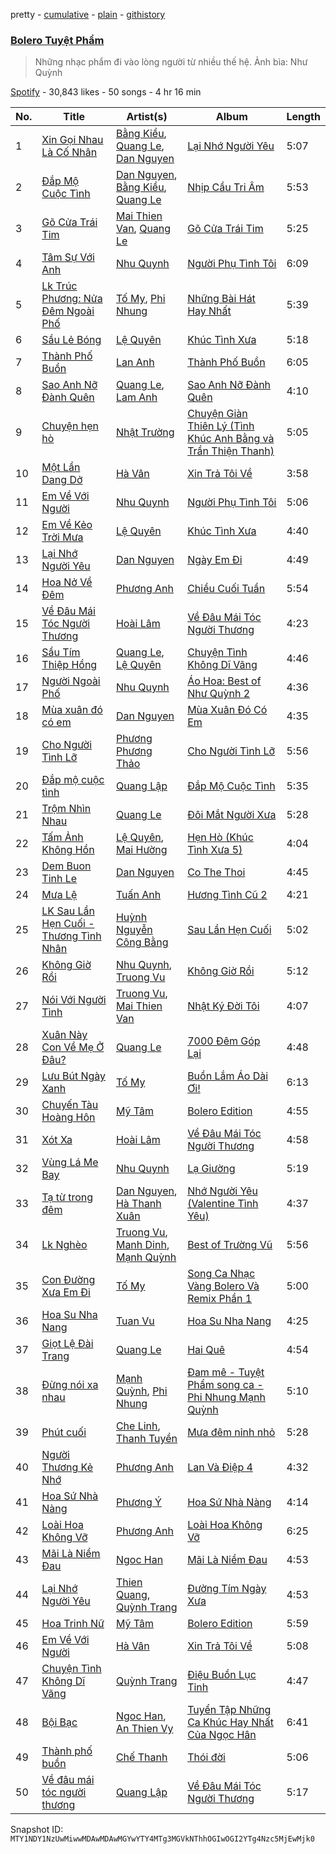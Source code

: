 pretty - [cumulative](/playlists/cumulative/37i9dQZF1DWWdlSG3xntgM.md) - [plain](/playlists/plain/37i9dQZF1DWWdlSG3xntgM) - [githistory](https://github.githistory.xyz/mackorone/spotify-playlist-archive/blob/main/playlists/plain/37i9dQZF1DWWdlSG3xntgM)

### [Bolero Tuyệt Phẩm](https://open.spotify.com/playlist/37i9dQZF1DWWdlSG3xntgM)

> Những nhạc phẩm đi vào lòng người từ nhiều thế hệ\. Ảnh bìa: Như Quỳnh

[Spotify](https://open.spotify.com/user/spotify) - 30,843 likes - 50 songs - 4 hr 16 min

| No. | Title | Artist(s) | Album | Length |
|---|---|---|---|---|
| 1 | [Xin Gọi Nhau Là Cố Nhân](https://open.spotify.com/track/7wcquJ59FWYUYX0xa8ujHJ) | [Bằng Kiều](https://open.spotify.com/artist/0KWdVd7ZYhtlm0CLHIFBya), [Quang Le](https://open.spotify.com/artist/2PQLOJKDN5j1q0q3xltIk8), [Dan Nguyen](https://open.spotify.com/artist/3AYPFIPDQ5aUUZzQ9OsqEn) | [Lại Nhớ Người Yêu](https://open.spotify.com/album/2UaWWKsvIQ1lqZTZSmNqs6) | 5:07 |
| 2 | [Đắp Mộ Cuộc Tình](https://open.spotify.com/track/1hGexH7KKW1QsN3UJK5U7H) | [Dan Nguyen](https://open.spotify.com/artist/3AYPFIPDQ5aUUZzQ9OsqEn), [Bằng Kiều](https://open.spotify.com/artist/0KWdVd7ZYhtlm0CLHIFBya), [Quang Le](https://open.spotify.com/artist/2PQLOJKDN5j1q0q3xltIk8) | [Nhịp Cầu Tri Âm](https://open.spotify.com/album/3CpUiRoMBxPSTlaklbTPXk) | 5:53 |
| 3 | [Gõ Cửa Trái Tim](https://open.spotify.com/track/0JM9iBk3XplmIDvyC9rGyF) | [Mai Thien Van](https://open.spotify.com/artist/6DKJX322RvZsWhz0Xn2myz), [Quang Le](https://open.spotify.com/artist/2PQLOJKDN5j1q0q3xltIk8) | [Gõ Cửa Trái Tim](https://open.spotify.com/album/0xvLPPcHv9ssU71RNZKgBb) | 5:25 |
| 4 | [Tâm Sự Với Anh](https://open.spotify.com/track/0viX42ZxCqVHyGnj3vrzYm) | [Nhu Quynh](https://open.spotify.com/artist/2MMHHBwHK7jwIns4hcKIBe) | [Người Phụ Tình Tôi](https://open.spotify.com/album/30NR2qhdstcERTNSbfH8P7) | 6:09 |
| 5 | [Lk Trúc Phương: Nửa Đêm Ngoài Phố](https://open.spotify.com/track/6ZnNBBTStM6N7cMqDEvqSX) | [Tố My](https://open.spotify.com/artist/1marWJ3Id2c1evTL8eV1lb), [Phi Nhung](https://open.spotify.com/artist/6MddNz1oXWvuY1ZWrsRqQF) | [Những Bài Hát Hay Nhất](https://open.spotify.com/album/0LFvyee8f0YmktL85eszgR) | 5:39 |
| 6 | [Sầu Lẻ Bóng](https://open.spotify.com/track/1JT9Wjnze2Tsf38HUChiWy) | [Lệ Quyên](https://open.spotify.com/artist/4F5jaYapI8RtTpqwaYs4IF) | [Khúc Tình Xưa](https://open.spotify.com/album/1zbN3JwSe3zu6NHMgeDNnq) | 5:18 |
| 7 | [Thành Phố Buồn](https://open.spotify.com/track/61Lqq5mQRyDhaaqs0Rz0Km) | [Lan Anh](https://open.spotify.com/artist/5VhQoey05lkMjriwWxJe0b) | [Thành Phố Buồn](https://open.spotify.com/album/2ZN48rHtm9j3ISWDMgWioy) | 6:05 |
| 8 | [Sao Anh Nỡ Đành Quên](https://open.spotify.com/track/1TKXDNKrUOV21b19jfXiSO) | [Quang Le](https://open.spotify.com/artist/2PQLOJKDN5j1q0q3xltIk8), [Lam Anh](https://open.spotify.com/artist/5trMq1OIockzQVpFicyrpn) | [Sao Anh Nỡ Đành Quên](https://open.spotify.com/album/69IZ8R0qBU6ySFRFW9B6Tj) | 4:10 |
| 9 | [Chuyện hẹn hò](https://open.spotify.com/track/4HpG7NZnDsWSKKyBLfEzYt) | [Nhật Trường](https://open.spotify.com/artist/4jWP1rOO1J3sXq7dQAaEkA) | [Chuyện Giàn Thiên Lý \(Tình Khúc Anh Bằng và Trần Thiện Thanh\)](https://open.spotify.com/album/6dJOzD8ypNEvTQOlaeSpTv) | 5:05 |
| 10 | [Một Lần Dang Dở](https://open.spotify.com/track/0N5i16tC39pLf3rjPB92xJ) | [Hà Vân](https://open.spotify.com/artist/7fd70imdv1SLkPRVFMLo5x) | [Xin Trả Tôi Về](https://open.spotify.com/album/1r5OrgvrLx5yR89oBSA3Y8) | 3:58 |
| 11 | [Em Về Với Người](https://open.spotify.com/track/3aNJQfOUBfRCfTDkOUAOYD) | [Nhu Quynh](https://open.spotify.com/artist/2MMHHBwHK7jwIns4hcKIBe) | [Người Phụ Tình Tôi](https://open.spotify.com/album/30NR2qhdstcERTNSbfH8P7) | 5:06 |
| 12 | [Em Về Kẻo Trời Mưa](https://open.spotify.com/track/7fKiWUpxb76SViW84UMb3y) | [Lệ Quyên](https://open.spotify.com/artist/4F5jaYapI8RtTpqwaYs4IF) | [Khúc Tình Xưa](https://open.spotify.com/album/1zbN3JwSe3zu6NHMgeDNnq) | 4:40 |
| 13 | [Lại Nhớ Người Yêu](https://open.spotify.com/track/6zJMd6pK2dPB5wFkWRh8Rl) | [Dan Nguyen](https://open.spotify.com/artist/3AYPFIPDQ5aUUZzQ9OsqEn) | [Ngày Em Đi](https://open.spotify.com/album/2aeAcs0wd9gHfmRbwmZZRS) | 4:49 |
| 14 | [Hoa Nở Về Đêm](https://open.spotify.com/track/66cuTRLlp6GUD06TzELKnj) | [Phương Anh](https://open.spotify.com/artist/7cJyqnwFpBTzP1eO1cgPhk) | [Chiều Cuối Tuần](https://open.spotify.com/album/133qaaT0iDJWj8WSrYSMh8) | 5:54 |
| 15 | [Về Đâu Mái Tóc Người Thương](https://open.spotify.com/track/0HJ3DgU82FaR4XuihYeTAb) | [Hoài Lâm](https://open.spotify.com/artist/2dlC6p7Q75wnfhudwTEpxW) | [Về Đâu Mái Tóc Người Thương](https://open.spotify.com/album/2HFaqIATiNQLae9NBySEoS) | 4:23 |
| 16 | [Sầu Tím Thiệp Hồng](https://open.spotify.com/track/7L7UYxdL9yqBgZWjU1L0tW) | [Quang Le](https://open.spotify.com/artist/2PQLOJKDN5j1q0q3xltIk8), [Lệ Quyên](https://open.spotify.com/artist/4F5jaYapI8RtTpqwaYs4IF) | [Chuyện Tình Không Dĩ Vãng](https://open.spotify.com/album/6cDs6BELcr9iAvNrjDKAug) | 4:46 |
| 17 | [Người Ngoài Phố](https://open.spotify.com/track/5tCyOXDeo8eQNqpJQ6zgse) | [Nhu Quynh](https://open.spotify.com/artist/2MMHHBwHK7jwIns4hcKIBe) | [Áo Hoa: Best of Như Quỳnh 2](https://open.spotify.com/album/0EnFGB1E7NMO9vwm9GJqh1) | 4:36 |
| 18 | [Mùa xuân đó có em](https://open.spotify.com/track/6Nv1ftXQQxQrgwTgUioXg8) | [Dan Nguyen](https://open.spotify.com/artist/3AYPFIPDQ5aUUZzQ9OsqEn) | [Mùa Xuân Đó Có Em](https://open.spotify.com/album/11Zy14Xv73QRBRFMykcFz5) | 4:35 |
| 19 | [Cho Người Tình Lỡ](https://open.spotify.com/track/417NJZjAjPLX0p7xf4H8uJ) | [Phương Phương Thảo](https://open.spotify.com/artist/5KGgAxYWMoCJduQhLpIH4v) | [Cho Người Tình Lỡ](https://open.spotify.com/album/2DTriHYKkXQNqf6tVyucvk) | 5:56 |
| 20 | [Đắp mộ cuộc tình](https://open.spotify.com/track/3T5ebvfNzgtvFzi1CuKKui) | [Quang Lập](https://open.spotify.com/artist/6PORUlK3pnUDFJi2tyYVsZ) | [Đắp Mộ Cuộc Tình](https://open.spotify.com/album/06gVRXKGJdHRRWHq9acZH6) | 5:35 |
| 21 | [Trộm Nhìn Nhau](https://open.spotify.com/track/1ugueMXw2OZlSewPA2UEJI) | [Quang Le](https://open.spotify.com/artist/2PQLOJKDN5j1q0q3xltIk8) | [Đôi Mắt Người Xưa](https://open.spotify.com/album/5U17b1XH767c0J2IEfHOGu) | 5:28 |
| 22 | [Tấm Ảnh Không Hồn](https://open.spotify.com/track/1HJ9VqgGvmrWoVaT8zid85) | [Lệ Quyên](https://open.spotify.com/artist/4F5jaYapI8RtTpqwaYs4IF), [Mai Hường](https://open.spotify.com/artist/7yeWh1ciKSvzybVTa10djW) | [Hẹn Hò \(Khúc Tình Xưa 5\)](https://open.spotify.com/album/3LTDAw02F8S3HjkaDHnvZV) | 4:04 |
| 23 | [Dem Buon Tinh Le](https://open.spotify.com/track/2S5oQ1s3p0cl5Zss33bVg5) | [Dan Nguyen](https://open.spotify.com/artist/3AYPFIPDQ5aUUZzQ9OsqEn) | [Co The Thoi](https://open.spotify.com/album/4P3hhiIUP0kY4HMYL0tdJF) | 4:45 |
| 24 | [Mưa Lệ](https://open.spotify.com/track/5iZnP16d5MkJVVrnbo6xTH) | [Tuấn Anh](https://open.spotify.com/artist/4zQeGGpvdaprG8JNG2pueS) | [Hương Tình Cũ 2](https://open.spotify.com/album/6dx0sFloEPYu8goYx9Hmpr) | 4:21 |
| 25 | [LK Sau Lần Hẹn Cuối \- Thương Tình Nhân](https://open.spotify.com/track/0Dc2y0XC9fwrQK8Qt9PjQi) | [Huỳnh Nguyễn Công Bằng](https://open.spotify.com/artist/0MZdNmWMdt0PQwiyXz93XD) | [Sau Lần Hẹn Cuối](https://open.spotify.com/album/3uiMGV5l6o0NHzU8ptblia) | 5:02 |
| 26 | [Không Giờ Rồi](https://open.spotify.com/track/4hCo5F8lu2qeVYEUgOX9Ba) | [Nhu Quynh](https://open.spotify.com/artist/2MMHHBwHK7jwIns4hcKIBe), [Truong Vu](https://open.spotify.com/artist/78P4eADp0NwlcU4tsRCBdo) | [Không Giờ Rồi](https://open.spotify.com/album/5kWpxGSD5nHD9hKN1dMFtN) | 5:12 |
| 27 | [Nói Với Người Tình](https://open.spotify.com/track/09gYyhwSGWH5agBqRGPYsG) | [Truong Vu](https://open.spotify.com/artist/78P4eADp0NwlcU4tsRCBdo), [Mai Thien Van](https://open.spotify.com/artist/6DKJX322RvZsWhz0Xn2myz) | [Nhật Ký Đời Tôi](https://open.spotify.com/album/6VNm9Szdku6nagVbX6ADtR) | 4:07 |
| 28 | [Xuân Này Con Về Mẹ Ở Đâu?](https://open.spotify.com/track/4WTxlwgBTqJ5dilU8zhfbj) | [Quang Le](https://open.spotify.com/artist/2PQLOJKDN5j1q0q3xltIk8) | [7000 Đêm Góp Lại](https://open.spotify.com/album/04O1fXXjgeAolM0IrG9Bq8) | 4:48 |
| 29 | [Lưu Bút Ngày Xanh](https://open.spotify.com/track/56tR6AWgDT46ZAhHb6uJb3) | [Tố My](https://open.spotify.com/artist/1marWJ3Id2c1evTL8eV1lb) | [Buồn Lắm Áo Dài Ơi!](https://open.spotify.com/album/2EmIvznxe2WZPqw6DM9acj) | 6:13 |
| 30 | [Chuyến Tàu Hoàng Hôn](https://open.spotify.com/track/1MypNXhY8KUMLdRxeQNmPO) | [Mỹ Tâm](https://open.spotify.com/artist/1CWwyDPjCowRTO4p6A7r6g) | [Bolero Edition](https://open.spotify.com/album/7veulXKjGs1XbnMECXrtzL) | 4:55 |
| 31 | [Xót Xa](https://open.spotify.com/track/3iCgmCxnEaDWv1FVoemabY) | [Hoài Lâm](https://open.spotify.com/artist/2dlC6p7Q75wnfhudwTEpxW) | [Về Đâu Mái Tóc Người Thương](https://open.spotify.com/album/2HFaqIATiNQLae9NBySEoS) | 4:58 |
| 32 | [Vùng Lá Me Bay](https://open.spotify.com/track/6FGmCnAfdtRxXvvD7MLBN1) | [Nhu Quynh](https://open.spotify.com/artist/2MMHHBwHK7jwIns4hcKIBe) | [Lạ Giường](https://open.spotify.com/album/2NSxPDtElksuXKVRfkaYYf) | 5:19 |
| 33 | [Tạ từ trong đêm](https://open.spotify.com/track/5zCjoKAQHtJa2ptwGuxj6Y) | [Dan Nguyen](https://open.spotify.com/artist/3AYPFIPDQ5aUUZzQ9OsqEn), [Hà Thanh Xuân](https://open.spotify.com/artist/5dJC6sFNciDahBR0AeaGvH) | [Nhớ Người Yêu \(Valentine Tình Yêu\)](https://open.spotify.com/album/6G6BT8WT2ObEJJ9QTZ5Vh6) | 4:37 |
| 34 | [Lk Nghèo](https://open.spotify.com/track/3bUr4wVFdUUWcmqTDyqNXX) | [Truong Vu](https://open.spotify.com/artist/78P4eADp0NwlcU4tsRCBdo), [Manh Dinh](https://open.spotify.com/artist/3EwJyciUZbuZc8gZTKKdAM), [Mạnh Quỳnh](https://open.spotify.com/artist/3KTUDQL8OV9Sv6mvLJpS5W) | [Best of Trường Vũ](https://open.spotify.com/album/2CkD43gESVfM5A3KmMtssU) | 5:56 |
| 35 | [Con Đường Xưa Em Đi](https://open.spotify.com/track/1EUto6KDh02A83gyKMtKcn) | [Tố My](https://open.spotify.com/artist/1marWJ3Id2c1evTL8eV1lb) | [Song Ca Nhạc Vàng Bolero Và Remix Phần 1](https://open.spotify.com/album/6Hagz8ylcRuUBQx3gd357q) | 5:00 |
| 36 | [Hoa Su Nha Nang](https://open.spotify.com/track/3wkJe0YwbaAWwnKIqAWMUR) | [Tuan Vu](https://open.spotify.com/artist/5KPAddqEN2xZHp4jHxtpvP) | [Hoa Su Nha Nang](https://open.spotify.com/album/13L8sDBXx11AKJDMYV194J) | 4:25 |
| 37 | [Giọt Lệ Đài Trang](https://open.spotify.com/track/0jGYKoCUYMGoOQOyYfRaHu) | [Quang Le](https://open.spotify.com/artist/2PQLOJKDN5j1q0q3xltIk8) | [Hai Quê](https://open.spotify.com/album/1z8XsFjQKzhzsmcGYnLpcu) | 4:54 |
| 38 | [Đừng nói xa nhau](https://open.spotify.com/track/1REpQma5LaPQrWAStGy1Hk) | [Mạnh Quỳnh](https://open.spotify.com/artist/3KTUDQL8OV9Sv6mvLJpS5W), [Phi Nhung](https://open.spotify.com/artist/6MddNz1oXWvuY1ZWrsRqQF) | [Đam mê \- Tuyệt Phẩm song ca \- Phi Nhung Mạnh Quỳnh](https://open.spotify.com/album/4t5fjzVYhATmyirOztHScw) | 5:10 |
| 39 | [Phút cuối](https://open.spotify.com/track/7cW56TRgleFy24m00m5fHc) | [Che Linh](https://open.spotify.com/artist/1tTV7NZodR1nsNtMdAz5Qi), [Thanh Tuyền](https://open.spotify.com/artist/6nZLN4BFDgyIVX2xAUruED) | [Mưa đêm nỉnh nhỏ](https://open.spotify.com/album/6TZAiMlGuGXcNY6Y0DIZca) | 5:28 |
| 40 | [Người Thương Kẻ Nhớ](https://open.spotify.com/track/7uRH7YpXzcK9yfRJSyrP7w) | [Phương Anh](https://open.spotify.com/artist/7cJyqnwFpBTzP1eO1cgPhk) | [Lan Và Điệp 4](https://open.spotify.com/album/2VhxESlFWGQJ2qDsZSajZB) | 4:32 |
| 41 | [Hoa Sứ Nhà Nàng](https://open.spotify.com/track/43APdgwOeZpEpcYTfF72PI) | [Phương Ý](https://open.spotify.com/artist/39rzQretQQ5JFkeigPdhcg) | [Hoa Sứ Nhà Nàng](https://open.spotify.com/album/0dPjehd82d078PcsNzsUpr) | 4:14 |
| 42 | [Loài Hoa Không Vỡ](https://open.spotify.com/track/0w2uQ1Yq2fiJ9EU7rT3cQf) | [Phương Anh](https://open.spotify.com/artist/7cJyqnwFpBTzP1eO1cgPhk) | [Loài Hoa Không Vỡ](https://open.spotify.com/album/2UxfyFbJEk4Ex5eQMKqXWR) | 6:25 |
| 43 | [Mãi Là Niềm Đau](https://open.spotify.com/track/0HwirubE0A00VYVLGOM5wp) | [Ngoc Han](https://open.spotify.com/artist/3Wdyn05ATQMon3kvCQiyER) | [Mãi Là Niềm Đau](https://open.spotify.com/album/5OOBWwpjpjoZg9UuT8LyD3) | 4:53 |
| 44 | [Lại Nhớ Người Yêu](https://open.spotify.com/track/0nDTdQm4QBUeqKyADkGvH1) | [Thien Quang](https://open.spotify.com/artist/58mUjJjKQywcSmunX8z30H), [Quỳnh Trang](https://open.spotify.com/artist/76p6SuLTYuJutQQYcXMgbw) | [Đường Tím Ngày Xưa](https://open.spotify.com/album/0su8JLaHcq9OM5TgIusVXO) | 4:53 |
| 45 | [Hoa Trinh Nữ](https://open.spotify.com/track/1e3XVECaKioH2FdzNM83Fk) | [Mỹ Tâm](https://open.spotify.com/artist/1CWwyDPjCowRTO4p6A7r6g) | [Bolero Edition](https://open.spotify.com/album/7veulXKjGs1XbnMECXrtzL) | 5:59 |
| 46 | [Em Về Với Người](https://open.spotify.com/track/570XE89SCoxIOS8V4vgZmz) | [Hà Vân](https://open.spotify.com/artist/7fd70imdv1SLkPRVFMLo5x) | [Xin Trả Tôi Về](https://open.spotify.com/album/1r5OrgvrLx5yR89oBSA3Y8) | 5:08 |
| 47 | [Chuyện Tình Không Dĩ Vãng](https://open.spotify.com/track/6Kju3c7MNva9FJgi0NqY0t) | [Quỳnh Trang](https://open.spotify.com/artist/76p6SuLTYuJutQQYcXMgbw) | [Điệu Buồn Lục Tỉnh](https://open.spotify.com/album/7eT0iZ0tW8rNJSF8TkfKXr) | 4:47 |
| 48 | [Bội Bạc](https://open.spotify.com/track/2DfEemtuJaJw6I683torGg) | [Ngoc Han](https://open.spotify.com/artist/3Wdyn05ATQMon3kvCQiyER), [An Thien Vy](https://open.spotify.com/artist/3vOlsWEBsGvKcNMBlGBUe7) | [Tuyển Tập Những Ca Khúc Hay Nhất Của Ngọc Hân](https://open.spotify.com/album/1lwcMsxWhAixpM62cUv6A1) | 6:41 |
| 49 | [Thành phố buồn](https://open.spotify.com/track/2kpiGWlWgD6HJCG6VVSNpQ) | [Chế Thanh](https://open.spotify.com/artist/0yabY6VvvYy5b558Kn63zu) | [Thói đời](https://open.spotify.com/album/1l615bbvZ0DfDKUg2oJS2i) | 5:06 |
| 50 | [Về đâu mái tóc người thương](https://open.spotify.com/track/27fatF8hvPt6l2qQcY3I58) | [Quang Lập](https://open.spotify.com/artist/6PORUlK3pnUDFJi2tyYVsZ) | [Về Đâu Mái Tóc Người Thương](https://open.spotify.com/album/5r9F0ckw8JHmCq90VgBzx0) | 5:17 |

Snapshot ID: `MTY1NDY1NzUwMiwwMDAwMDAwMGYwYTY4MTg3MGVkNThhOGIwOGI2YTg4Nzc5MjEwMjk0`
